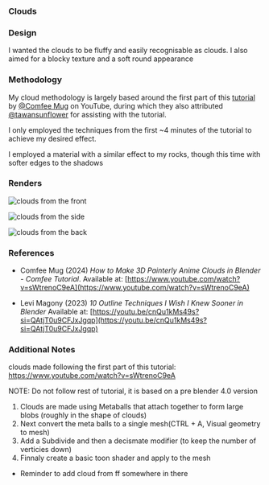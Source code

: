 ### Clouds

### Design
I wanted the clouds to be fluffy and easily recognisable as clouds. I also aimed for a blocky texture and a soft round appearance

### Methodology
My cloud methodology is largely based around the first part of this [tutorial](https://www.youtube.com/watch?v=sWtrenoC9eA) by [@Comfee Mug](https://www.youtube.com/@ComfeeMug) on YouTube, during which they also attributed [@tawansunflower](https://www.youtube.com/@tawansunflower) for assisting with the tutorial.

I only employed the techniques from the first ~4 minutes of the tutorial to achieve my desired effect.

I employed a material with a similar effect to my rocks, though this time with softer edges to the shadows

### Renders

![clouds from the front](clouds_front_on_render.png])

  

![clouds from the side](clouds_side_on_render.png])

  

![clouds from the back](clouds_back_on_render.png])

### References

- Comfee Mug (2024) *How to Make 3D Painterly Anime Clouds in Blender - Comfee Tutorial*. Available at: [https://www.youtube.com/watch?v=sWtrenoC9eA](https://www.youtube.com/watch?v=sWtrenoC9eA)

- Levi Magony  (2023) *10 Outline Techniques I Wish I Knew Sooner in Blender* Available at: [https://youtu.be/cnQu1kMs49s?si=QAtjT0u9CFJxJgqp](https://youtu.be/cnQu1kMs49s?si=QAtjT0u9CFJxJgqp)

### Additional Notes
clouds made following the first part of this tutorial:
https://www.youtube.com/watch?v=sWtrenoC9eA

NOTE: Do not follow rest of tutorial, it is based on a pre blender 4.0 version

1. Clouds are made using Metaballs that attach together to form large blobs (roughly in the shape of clouds)
2. Next convert the meta balls to a single mesh(CTRL + A, Visual geometry to mesh)
3. Add a Subdivide and then a decismate modifier (to keep the number of verticies down)
4. Finnaly create a basic toon shader and apply to the mesh

- Reminder to add cloud from ff somewhere in there


